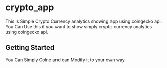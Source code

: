# crypto_app

This is Simple Crypto Currency analytics showing app using coingecko api.
You Can Use this if you want to show simply crypto currency analytics using coingecko api.

## Getting Started

You Can Simply Colne and can Modify it to your own way.
